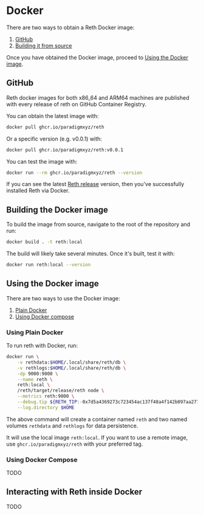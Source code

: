 # Docker

There are two ways to obtain a Reth Docker image:

1. [GitHub](#github)
2. [Building it from source](#building-the-docker-image)

Once you have obtained the Docker image, proceed to [Using the Docker
image](#using-the-docker-image).

## GitHub

Reth docker images for both x86_64 and ARM64 machines are published with every release of reth on GitHub Container Registry.

You can obtain the latest image with:

```bash
docker pull ghcr.io/paradigmxyz/reth
```

Or a specific version (e.g. v0.0.1) with:

```bash
docker pull ghcr.io/paradigmxyz/reth:v0.0.1
```

You can test the image with:

```bash
docker run --rm ghcr.io/paradigmxyz/reth --version
```

If you can see the latest [Reth release](https://github.com/paradigmxyz/reth/releases) version, then you've successfully installed Reth via Docker.

## Building the Docker image

To build the image from source, navigate to the root of the repository and run:

```bash
docker build . -t reth:local
```

The build will likely take several minutes. Once it's built, test it with:

```bash
docker run reth:local --version
```

## Using the Docker image

There are two ways to use the Docker image:
1. [Plain Docker](#using-plain-docker)
2. [Using Docker compose](#using-docker-compose)

### Using Plain Docker

To run reth with Docker, run:

```bash
docker run \
    -v rethdata:$HOME/.local/share/reth/db \
    -v rethlogs:$HOME/.local/share/reth/db \
    -dp 9000:9000 \
    --name reth \
    reth:local \
    /reth/target/release/reth node \
    --metrics reth:9000 \
    --debug.tip ${RETH_TIP:-0x7d5a4369273c723454ac137f48a4f142b097aa2779464e6505f1b1c5e37b5382} \
    --log.directory $HOME
```

The above command will create a container named `reth` and two named volumes `rethdata` and `rethlogs` for data persistence. 

It will use the local image `reth:local`. If you want to use a remote image, use `ghcr.io/paradigmxyz/reth` with your preferred tag.

### Using Docker Compose

TODO

## Interacting with Reth inside Docker

TODO